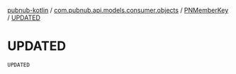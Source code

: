 [pubnub-kotlin](../../index.md) / [com.pubnub.api.models.consumer.objects](../index.md) / [PNMemberKey](index.md) / [UPDATED](./-u-p-d-a-t-e-d.md)

# UPDATED

`UPDATED`